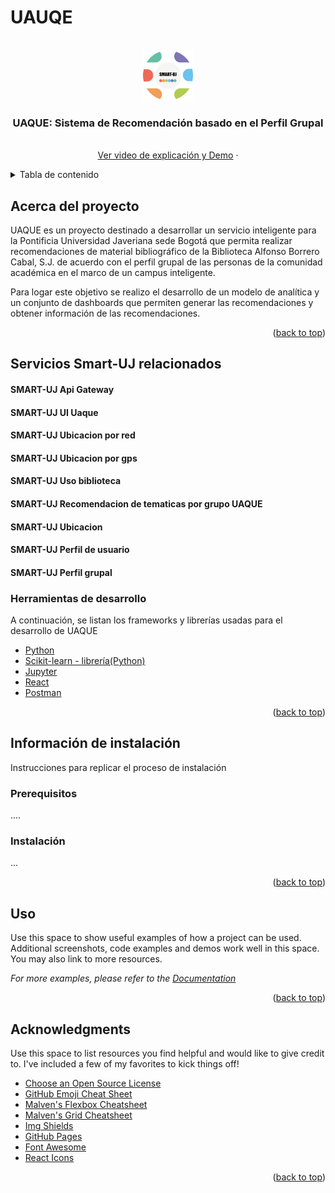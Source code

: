 # UAUQE

<div id="top"></div>

<!-- PROJECT SHIELDS -->
<!--
*** I'm using markdown "reference style" links for readability.
*** Reference links are enclosed in brackets [ ] instead of parentheses ( ).
*** See the bottom of this document for the declaration of the reference variables
*** for contributors-url, forks-url, etc. This is an optional, concise syntax you may use.
*** https://www.markdownguide.org/basic-syntax/#reference-style-links
-->


<!-- PROJECT LOGO -->
<br />
<div align="center">
  <a href="https://github.com/othneildrew/Best-README-Template">
    <img src="images/logo_smart _puj.png" alt="Logo" width="80" height="80">
  </a>

  <h3 align="center">UAQUE: Sistema de Recomendación basado en el Perfil Grupal</h3>

  <p align="center">
    <br />
    <a href="https://www.youtube.com/watch?v=C0TYQPvs5qk">Ver video de explicación y Demo</a>
    ·
  </p>
</div>



<!-- TABLE OF CONTENTS -->
<details>
  <summary>Tabla de contenido</summary>
  <ol>
    <li>
      <a href="#acerca-del-proyecto">Acerca del proyecto</a>
      <ul>
        <li><a href="#built-with">Tecnologías usadas</a></li>
      </ul>
    </li>
    <li>
      <a href="#acerca-del-proyecto">Servicios involucrados en el contexto Smart UJ</a>
    </li>
    <li>
      <a href="#getting-started">Información de instalación</a>
      <ul>
        <li><a href="#Prerequisitos">Prerequisitos</a></li>
        <li><a href="#Instalación">Instalación</a></li>
      </ul>
    </li>
    <li><a href="#usage">Puesta en marcha</a></li>
    <li><a href="#roadmap">Como usar el servicio</a></li>
    <li><a href="#contributing">Contributing</a></li>
    <li><a href="#license">License</a></li>
    <li><a href="#contact">Contact</a></li>
    <li><a href="#acknowledgments">Acknowledgments</a></li>
  </ol>
</details>



<!-- ABOUT THE PROJECT -->
## Acerca del proyecto

UAQUE es un proyecto destinado a desarrollar un servicio inteligente para la Pontificia Universidad Javeriana sede Bogotá que permita realizar recomendaciones de material bibliográfico de la Biblioteca Alfonso Borrero Cabal, S.J. de acuerdo con el perfil grupal de las personas de la comunidad académica en el marco de un campus inteligente.

Para logar este objetivo se realizo el desarrollo de un modelo de analítica y un conjunto de dashboards que permiten generar las recomendaciones y obtener información de las recomendaciones.

<p align="right">(<a href="#top">back to top</a>)</p>


<!-- RELATED SERVICES -->
## Servicios Smart-UJ relacionados

#### SMART-UJ Api Gateway


#### SMART-UJ UI Uaque


#### SMART-UJ Ubicacion por red


#### SMART-UJ Ubicacion por gps


#### SMART-UJ Uso biblioteca


#### SMART-UJ Recomendacion de tematicas por grupo UAQUE


#### SMART-UJ Ubicacion


#### SMART-UJ Perfil de usuario


#### SMART-UJ Perfil grupal


### Herramientas de desarrollo

A continuación, se listan los frameworks y librerías usadas para el desarrollo de UAQUE

* [Python](https://www.python.org/)
* [Scikit-learn - librería(Python)](https://scikit-learn.org/stable/)
* [Jupyter](https://jupyter.org/)
* [React](https://reactjs.org/)
* [Postman](https://www.postman.com/)


<p align="right">(<a href="#top">back to top</a>)</p>



<!-- GETTING STARTED -->
## Información de instalación

Instrucciones para replicar el proceso de instalación

### Prerequisitos

....

### Instalación

...

<p align="right">(<a href="#top">back to top</a>)</p>



<!-- USAGE EXAMPLES -->
## Uso

Use this space to show useful examples of how a project can be used. Additional screenshots, code examples and demos work well in this space. You may also link to more resources.

_For more examples, please refer to the [Documentation](https://example.com)_

<p align="right">(<a href="#top">back to top</a>)</p>


<!-- ACKNOWLEDGMENTS -->
## Acknowledgments

Use this space to list resources you find helpful and would like to give credit to. I've included a few of my favorites to kick things off!

* [Choose an Open Source License](https://choosealicense.com)
* [GitHub Emoji Cheat Sheet](https://www.webpagefx.com/tools/emoji-cheat-sheet)
* [Malven's Flexbox Cheatsheet](https://flexbox.malven.co/)
* [Malven's Grid Cheatsheet](https://grid.malven.co/)
* [Img Shields](https://shields.io)
* [GitHub Pages](https://pages.github.com)
* [Font Awesome](https://fontawesome.com)
* [React Icons](https://react-icons.github.io/react-icons/search)

<p align="right">(<a href="#top">back to top</a>)</p>
